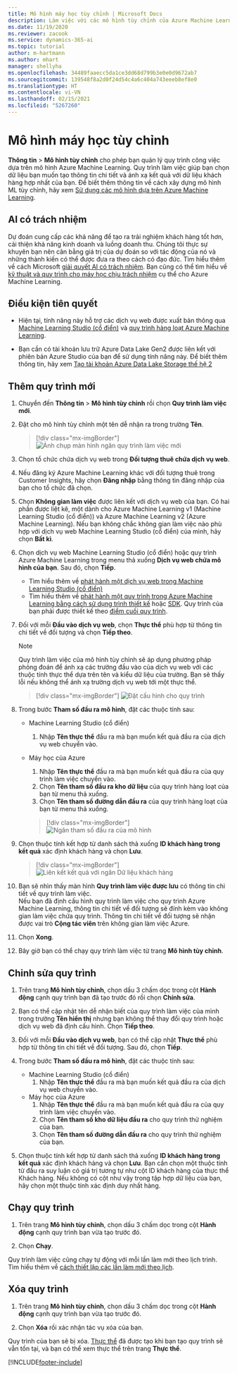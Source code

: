 ```yaml
---
title: Mô hình máy học tùy chỉnh | Microsoft Docs
description: Làm việc với các mô hình tùy chỉnh của Azure Machine Learning trong Dynamics 365 Customer Insights.
ms.date: 11/19/2020
ms.reviewer: zacook
ms.service: dynamics-365-ai
ms.topic: tutorial
author: m-hartmann
ms.author: mhart
manager: shellyha
ms.openlocfilehash: 34489faaecc5da1ce3dd68d799b3e0e0d9672ab7
ms.sourcegitcommit: 139548f8a2d0f24d54c4a6c404a743eeeb8ef8e0
ms.translationtype: HT
ms.contentlocale: vi-VN
ms.lasthandoff: 02/15/2021
ms.locfileid: "5267260"
---
```

# <a name="custom-machine-learning-models"></a>Mô hình máy học tùy chỉnh

**Thông tin** > **Mô hình tùy chỉnh** cho phép bạn quản lý quy trình công việc dựa trên mô hình Azure Machine Learning. Quy trình làm việc giúp bạn chọn dữ liệu bạn muốn tạo thông tin chi tiết và ánh xạ kết quả với dữ liệu khách hàng hợp nhất của bạn. Để biết thêm thông tin về cách xây dựng mô hình ML tùy chỉnh, hãy xem [Sử dụng các mô hình dựa trên Azure Machine Learning](azure-machine-learning-experiments.md).

## <a name="responsible-ai"></a>AI có trách nhiệm

Dự đoán cung cấp các khả năng để tạo ra trải nghiệm khách hàng tốt hơn, cải thiện khả năng kinh doanh và luồng doanh thu. Chúng tôi thực sự khuyên bạn nên cân bằng giá trị của dự đoán so với tác động của nó và những thành kiến có thể được đưa ra theo cách có đạo đức. Tìm hiểu thêm về cách Microsoft [giải quyết AI có trách nhiệm](https://www.microsoft.com/ai/responsible-ai?activetab=pivot1%3aprimaryr6). Bạn cũng có thể tìm hiểu về [kỹ thuật và quy trình cho máy học chịu trách nhiệm](https://docs.microsoft.com/azure/machine-learning/concept-responsible-ml) cụ thể cho Azure Machine Learning.

## <a name="prerequisites"></a>Điều kiện tiên quyết

- Hiện tại, tính năng này hỗ trợ các dịch vụ web được xuất bản thông qua [Machine Learning Studio (cổ điển)](https://studio.azureml.net) và [quy trình hàng loạt Azure Machine Learning](https://docs.microsoft.com/azure/machine-learning/concept-ml-pipelines).

- Bạn cần có tài khoản lưu trữ Azure Data Lake Gen2 được liên kết với phiên bản Azure Studio của bạn để sử dụng tính năng này. Để biết thêm thông tin, hãy xem [Tạo tài khoản Azure Data Lake Storage thế hệ 2](https://docs.microsoft.com/azure/storage/blobs/data-lake-storage-quickstart-create-account)

## <a name="add-a-new-workflow"></a>Thêm quy trình mới

1. Chuyển đến **Thông tin** > **Mô hình tùy chỉnh** rồi chọn **Quy trình làm việc mới**.

1. Đặt cho mô hình tùy chỉnh một tên dễ nhận ra trong trường **Tên**.

   > [!div class="mx-imgBorder"]
   > ![Ảnh chụp màn hình ngăn quy trình làm việc mới](media/new-workflowv2.png "Ảnh chụp màn hình ngăn Quy trình làm việc mới")

1. Chọn tổ chức chứa dịch vụ web trong **Đối tượng thuê chứa dịch vụ web**.

1. Nếu đăng ký Azure Machine Learning khác với đối tượng thuê trong Customer Insights, hãy chọn **Đăng nhập** bằng thông tin đăng nhập của bạn cho tổ chức đã chọn.

1. Chọn **Không gian làm việc** được liên kết với dịch vụ web của bạn. Có hai phần được liệt kê, một dành cho Azure Machine Learning v1 (Machine Learning Studio (cổ điển)) và Azure Machine Learning v2 (Azure Machine Learning). Nếu bạn không chắc không gian làm việc nào phù hợp với dịch vụ web Machine Learning Studio (cổ điển) của mình, hãy chọn **Bất kì**.

1. Chọn dịch vụ web Machine Learning Studio (cổ điển) hoặc quy trình Azure Machine Learning trong menu thả xuống **Dịch vụ web chứa mô hình của bạn**. Sau đó, chọn **Tiếp**.
   - Tìm hiểu thêm về [phát hành một dịch vụ web trong Machine Learning Studio (cổ điển)](https://docs.microsoft.com/azure/machine-learning/studio/deploy-a-machine-learning-web-service#deploy-it-as-a-new-web-service)
   - Tìm hiểu thêm về [phát hành một quy trình trong Azure Machine Learning bằng cách sử dụng trình thiết kế](https://docs.microsoft.com/azure/machine-learning/concept-ml-pipelines#building-pipelines-with-the-designer) hoặc [SDK](https://docs.microsoft.com/azure/machine-learning/concept-ml-pipelines#building-pipelines-with-the-python-sdk). Quy trình của bạn phải được thiết kế theo [điểm cuối quy trình](https://docs.microsoft.com/azure/machine-learning/how-to-run-batch-predictions-designer#submit-a-pipeline-run).

1. Đối với mỗi **Đầu vào dịch vụ web**, chọn **Thực thể** phù hợp từ thông tin chi tiết về đối tượng và chọn **Tiếp theo**.
   > [!NOTE]
   > Quy trình làm việc của mô hình tùy chỉnh sẽ áp dụng phương pháp phỏng đoán để ánh xạ các trường đầu vào của dịch vụ web với các thuộc tính thực thể dựa trên tên và kiểu dữ liệu của trường. Bạn sẽ thấy lỗi nếu không thể ánh xạ trường dịch vụ web tới một thực thể.

   > [!div class="mx-imgBorder"]
   > ![Đặt cấu hình cho quy trình](media/intelligence-screen2-updated.png "Đặt cấu hình cho quy trình")
   
1. Trong bước **Tham số đầu ra mô hình**, đặt các thuộc tính sau:
   - Machine Learning Studio (cổ điển)
      1. Nhập **Tên thực thể** đầu ra mà bạn muốn kết quả đầu ra của dịch vụ web chuyển vào.
   - Máy học của Azure
      1. Nhập **Tên thực thể** đầu ra mà bạn muốn kết quả đầu ra của quy trình làm việc chuyển vào.
      1. Chọn **Tên tham số đầu ra kho dữ liệu** của quy trình hàng loạt của bạn từ menu thả xuống.
      1. Chọn **Tên tham số đường dẫn đầu ra** của quy trình hàng loạt của bạn từ menu thả xuống.
      
      > [!div class="mx-imgBorder"]
      > ![Ngăn tham số đầu ra của mô hình](media/intelligence-screen3-outputparameters.png "Ngăn tham số đầu ra của mô hình")

1. Chọn thuộc tính kết hợp từ danh sách thả xuống **ID khách hàng trong kết quả** xác định khách hàng và chọn **Lưu**.
   
   > [!div class="mx-imgBorder"]
   > ![Liên kết kết quả với ngăn Dữ liệu khách hàng](media/intelligence-screen4-relatetocustomer.png "Liên kết kết quả với ngăn Dữ liệu khách hàng")

1. Bạn sẽ nhìn thấy màn hình **Quy trình làm việc được lưu** có thông tin chi tiết về quy trình làm việc.    
   Nếu bạn đã định cấu hình quy trình làm việc cho quy trình Azure Machine Learning, thông tin chi tiết về đối tượng sẽ đính kèm vào không gian làm việc chứa quy trình. Thông tin chi tiết về đối tượng sẽ nhận được vai trò **Cộng tác viên** trên không gian làm việc Azure.

1. Chọn **Xong**.

1. Bây giờ bạn có thể chạy quy trình làm việc từ trang **Mô hình tùy chỉnh**.

## <a name="edit-a-workflow"></a>Chỉnh sửa quy trình

1. Trên trang **Mô hình tùy chỉnh**, chọn dấu 3 chấm dọc trong cột **Hành động** cạnh quy trình bạn đã tạo trước đó rồi chọn **Chính sửa**.

1. Bạn có thể cập nhật tên dễ nhận biết của quy trình làm việc của mình trong trường **Tên hiển thị** nhưng bạn không thể thay đổi quy trình hoặc dịch vụ web đã định cấu hình. Chọn **Tiếp theo**.

1. Đối với mỗi **Đầu vào dịch vụ web**, bạn có thể cập nhật **Thực thể** phù hợp từ thông tin chi tiết về đối tượng. Sau đó, chọn **Tiếp**.

1. Trong bước **Tham số đầu ra mô hình**, đặt các thuộc tính sau:
   - Machine Learning Studio (cổ điển)
      1. Nhập **Tên thực thể** đầu ra mà bạn muốn kết quả đầu ra của dịch vụ web chuyển vào.
   - Máy học của Azure
      1. Nhập **Tên thực thể** đầu ra mà bạn muốn kết quả đầu ra của quy trình làm việc chuyển vào.
      1. Chọn **Tên tham số kho dữ liệu đầu ra** cho quy trình thử nghiệm của bạn.
      1. Chọn **Tên tham số đường dẫn đầu ra** cho quy trình thử nghiệm của bạn.

1. Chọn thuộc tính kết hợp từ danh sách thả xuống **ID khách hàng trong kết quả** xác định khách hàng và chọn **Lưu**.
   Bạn cần chọn một thuộc tính từ đầu ra suy luận có giá trị tương tự như cột ID khách hàng của thực thể Khách hàng. Nếu không có cột như vậy trong tập hợp dữ liệu của bạn, hãy chọn một thuộc tính xác định duy nhất hàng.

## <a name="run-a-workflow"></a>Chạy quy trình

1. Trên trang **Mô hình tùy chỉnh**, chọn dấu 3 chấm dọc trong cột **Hành động** cạnh quy trình bạn vừa tạo trước đó.

1. Chọn **Chạy**.

Quy trình làm việc cũng chạy tự động với mỗi lần làm mới theo lịch trình. Tìm hiểu thêm về [cách thiết lập các lần làm mới theo lịch](system.md#schedule-tab).

## <a name="delete-a-workflow"></a>Xóa quy trình

1. Trên trang **Mô hình tùy chỉnh**, chọn dấu 3 chấm dọc trong cột **Hành động** cạnh quy trình bạn vừa tạo trước đó.

1. Chọn **Xóa** rồi xác nhận tác vụ xóa của bạn.

Quy trình của bạn sẽ bị xóa. [Thực thể](entities.md) đã được tạo khi bạn tạo quy trình sẽ vẫn tồn tại, và bạn có thể xem thực thể trên trang **Thực thể**.


[!INCLUDE[footer-include](../includes/footer-banner.md)]